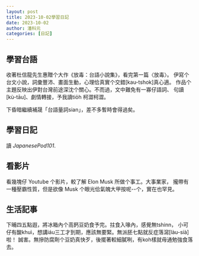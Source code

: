 ```yaml
---
layout: post
title: 2023-10-02學習日記 
date: 2023-10-02 
author: 潘科元
categories: [日記]
---
```

## 學習台語

收著杜信龍先生惠贈个大作《放毒：台語小說集》，看完第一篇〈放毒〉。
伊寫个台文小說，詞彙豐沛、畫面生動，心理佮真實个交錯[kau-tshok]真心適。
作品个主題反映出伊對台灣前途深沈个關心。不而過，文中難免有一寡仔語詞、
句讀[kù-tāu]、劇情轉接，予我讀tio̍h 柯澀柯澀。

下昏暗繼續補晟「台語量詞sian」，差不多暫時會得過矣。

## 學習日記

讀 *JapanesePod101*.

## 看影片

看幾塊仔 Youtube 个影片，較了解 Elon Musk 所做个事工。大事業家，
攏帶有一種壓霸性質，但是欲像 Musk 个眼光佮氣魄大甲按呢\--个，實在也罕見。

## 生活記事

下晡四五點遐，將冰箱內个高鈣豆奶食予完。拄食入喙內，感覺無tshinn，
小可仔有酸khuì，想講iáu三工才到期，應該無要緊。無派胚七點就反症落瀉[làu-sià]啦！
誠害。無摻防腐劑个豆奶真快歹，後擺著較細膩咧，有koh樣就毋通勉強食落去。
